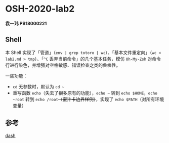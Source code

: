 # OSH-2020-lab2

**袁一玮 PB18000221**

## Shell

本 Shell 实现了「管道」（`env | grep totoro | wc`）、「基本文件重定向」（`wc < lab2.md > tmp`）、「`^C` 丢弃当前命令」的几个基本任务，模仿 `Oh-My-Zsh` 对命令行进行染色，并增强对空格敏感、错误检查之类的鲁棒性。

一些功能：
- `cd` 无参数时，默认为 `cd ~`
- 重写函数 `echo`（失去了~~很多~~原有的功能），`echo ~` 转到 `echo $HOME`，`echo ~root` 转到 `echo /root`~~（蜜汁卡边界样例）~~，实现了 `echo $PATH`（对所有环境变量）

## 参考

[dash](https://git.kernel.org/pub/scm/utils/dash/dash)